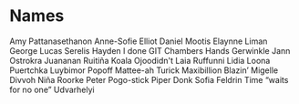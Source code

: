 # Names

Amy Pattanasethanon
Anne-Sofie Elliot
Daniel Mootis
Elaynne Liman
George Lucas Serelis
Hayden I done GIT Chambers
Hands Gerwinkle
Jann Ostrokra
Juananan Ruitiña
Koala Ojoodidn't
Laia Ruffunni
Lidia Loona Puertchka
Luybimor Popoff
Mattee-ah Turick
Maxibillion Blazin’
Migelle Divvoh
Niña Roorke
Peter Pogo-stick
Piper Donk
Sofia Feldrin
Time “waits for no one” Udvarhelyi
